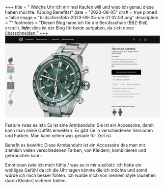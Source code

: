 +++
title = " Welche Uhr ich mir mal Kaufen will und wiso ich genau diese haben möchte.   (Übung Benefits)"
date = "2023-09-05"
draft = true
pinned = false
image = "bildschirmfoto-2023-09-05-um-21.02.03.png"
description = ""
footnotes = "Diesen Blog habe ich für die Berufsschule (BBZ-Biel) erstellt. ***Info:*** dies ist der Blog für beide aufgaben, da sich diese überschneiden."
+++
![](bildschirmfoto-2023-09-05-um-17.46.57-1-1-1-.jpg)

Feature (was es ist): Es ist eine Armbanduhr. Sie ist ein Accessoire, damit kann man seine Outfits erweitern. Es gibt sie in verschiedenen Versionen und Farben. Man kann sehen was gerade für Zeit ist.

Benefit es bewirkt: Diese Armbanduhr ist ein Accessoire das man mit ziemlich vielen verschiedenen Farben, von Kleidern, kombinieren und gebrauchen kann. 

Emotionen (wie ich mich fühle / was es in mir auslöst): Ich hätte ein wohliges Gefühl da ich die Uhr tagen könnte die ich möchte und somit würde ich mich besser fühlen. Ich würde mich von meinem style (ausehen durch Kleider) sicherer fühlen.